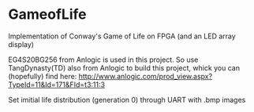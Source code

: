 # GameofLife
Implementation of Conway's Game of Life on FPGA (and an LED array display)

EG4S20BG256 from Anlogic is used in this project.
So use TangDynasty(TD) also from Anlogic to build this project, whick you can (hopefully) find here:
http://www.anlogic.com/prod_view.aspx?TypeId=11&Id=171&FId=t3:11:3

Set imitial life distribution (generation 0) through UART with .bmp images
